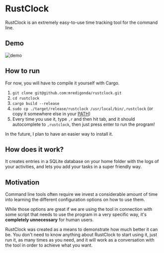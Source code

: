 # RustClock

RustClock is an extremely easy-to-use time tracking tool for the command line.

## Demo

![demo](https://user-images.githubusercontent.com/25920622/198069008-0d5ec99a-9c7b-4312-aba8-2243dad57185.gif)

## How to run

For now, you will have to compile it yourself with Cargo.

1. `git clone git@github.com:mredigonda/rustclock.git`
2. `cd rustclock`
3. `cargo build --release`
4. `sudo cp ./target/release/rustclock /usr/local/bin/,rustclock` (or copy it somewhere else in your [PATH](http://www.linfo.org/path_env_var.html#:~:text=PATH%20is%20an%20environmental%20variable,commands%20issued%20by%20a%20user.))
5. Every time you use it, type `,r` and then hit tab, and it should autocomplete to `,rustclock`, then just press enter to run the program!

In the future, I plan to have an easier way to install it.

## How does it work?

It creates entries in a SQLite database on your home folder with the logs of your activities, and lets you add your tasks in a super friendly way.

## Motivation

Command line tools often require we invest a considerable amount of time into learning the different configuration options on how to use them.

While those options are great if we are using the tool in connection with some script that needs to use the program in a very specific way, it's **completely unnecessary** for human users.

RustClock was created as a means to demonstrate how much better it can be. You don't need to know anything about RustClock to start using it, just run it, as many times as you need, and it will work as a conversation with the tool in order to achieve what you want.
